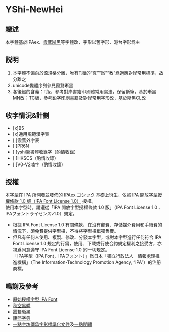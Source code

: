 # YShi-NewHei
## 總述
本字體基於IPAex、[霞鶩晰黑](https://github.com/lxgw/LxgwXiHei)等字體改，字形以舊字形、港台字形爲主

## 説明
1. 本字體不偏向於源規格分離，唯有T版的“真”“爲”“教”爲適應對岸常用標準，故分離之
2. unicode變體序列參見霞鶩晰黑
3. 各後綴的含義：T版，參考對岸書籍印刷體常用寫法，保留斷筆，基於晰黑MN改；TC版，參考鉛字印刷書籍及對岸常用字形改，基於晰黑CL改

## 收字情況&計劃
- [x]B5
- [x]通用規範漢字表
- [ ]霞鶩外字表
- [ ]PR6N
- [ ]yshi筆書體收錄字（酌情收錄）
- [ ]HKSCS（酌情收錄）
- [ ]V0-V2喃字（酌情收錄）

## 授權
本字型在 IPA 所開發並發佈的 [IPAex ゴシック](https://moji.or.jp/ipafont/) 基礎上衍生，依照 [IPA 開放字型授權條款 1.0 版（IPA Font License 1.0）](https://opensource.org/licenses/IPA/) 授權。  
  使用本字型時，請遵從「IPA 開放字型授權條款 1.0 版」（IPA Font License 1.0 、IPAフォントライセンスv1.0）規定。
- 根據 IPA Font License 1.0 有關條款，在沒有郵費、存儲媒介費用和手續費的情況下，須免費提供字型檔，不得將字型檔單獨售賣。
- 但凡有任何人使用、複製、修改、分發本字型，或對本字型進行任何符合 IPA Font License 1.0 規定的行爲，使用、下載或行使合約規定權利之接受方，亦視爲同意遵守 IPA Font License 1.0 的一切規定。  
  「IPA字型（IPA Font，IPAフォント）」爲日本「獨立行政法人　情報處理推進機構」（The Information-Technology Promotion Agency, “IPA”）的注册商標。
  
## 鳴謝及參考
- [原始授權字型 IPA Font](https://moji.or.jp/ipafont/)
- [秋空黑體](https://github.com/ChiuMing-Neko/ChiuKongGothic)
- [霞鶩晰黑](https://github.com/lxgw/LxgwXiHei)
- [康熙字典](https://www.kangxizidian.com/)
- [一點字坊](https://github.com/ichitenfont/)[傳承字形標準化文件](https://github.com/ichitenfont/inheritedglyphs)及[一點明體](https://github.com/ichitenfont/I.Ming)
